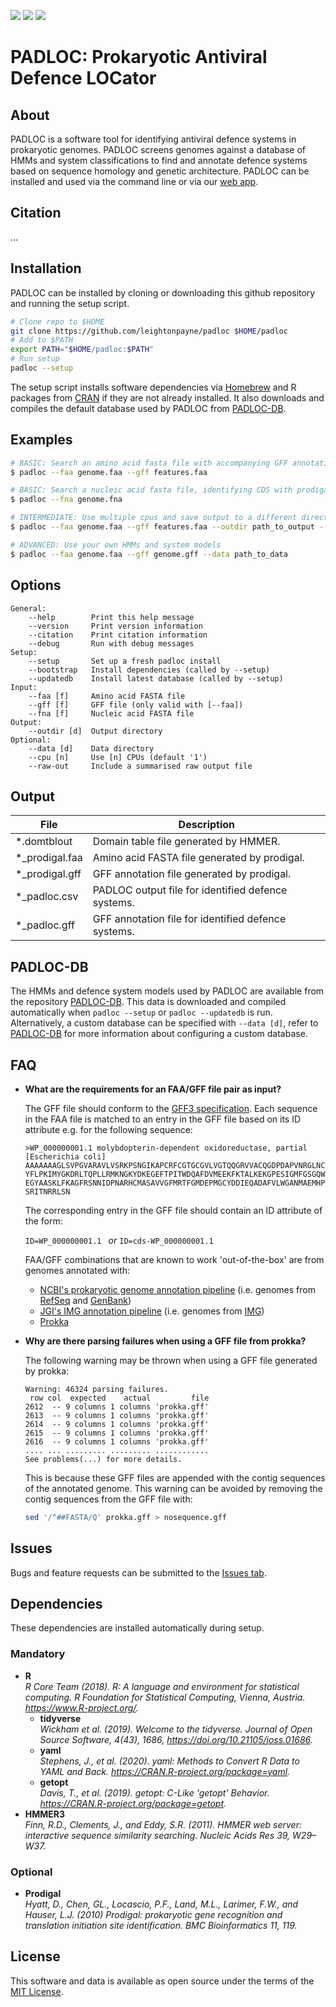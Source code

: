 <a href="https://github.com/leightonpayne/padloc/LICENSE" alt="License"><img src="https://img.shields.io/github/license/leightonpayne/padloc" /></a> <a href="https://github.com/leightonpayne/padloc/" alt="Last update"><img src="https://img.shields.io/github/last-commit/leightonpayne/padloc?label=last%20update" /></a> <a href="https://github.com/leightonpayne/padlocDB/releases" alt="Release"><img src="https://img.shields.io/github/v/release/leightonpayne/padlocDB" /></a> 

# PADLOC: Prokaryotic Antiviral Defence LOCator

## About

PADLOC is a software tool for identifying antiviral defence systems in prokaryotic genomes. PADLOC screens genomes against a database of HMMs and system classifications to find and annotate defence systems based on sequence homology and genetic architecture. PADLOC can be installed and used via the command line or via our [web app](https://padlocbio.com).

## Citation

...

## Installation

PADLOC can be installed by cloning or downloading this github repository and running the setup script.

```bash
# Clone repo to $HOME
git clone https://github.com/leightonpayne/padloc $HOME/padloc
# Add to $PATH
export PATH="$HOME/padloc:$PATH"
# Run setup
padloc --setup
```

The setup script installs software dependencies via [Homebrew](https://brew.sh/) and R packages from [CRAN](https://cran.r-project.org/) if they are not already installed. It also downloads and compiles the default database used by PADLOC from [PADLOC-DB](https://github.com/leightonpayne/padloc-db).

## Examples

```bash
# BASIC: Search an amino acid fasta file with accompanying GFF annotations
$ padloc --faa genome.faa --gff features.faa
```

```bash
# BASIC: Search a nucleic acid fasta file, identifying CDS with prodigal
$ padloc --fna genome.fna
```

```bash
# INTERMEDIATE: Use multiple cpus and save output to a different directory
$ padloc --faa genome.faa --gff features.faa --outdir path_to_output --cpu 4
```

```bash
# ADVANCED: Use your own HMMs and system models
$ padloc --faa genome.faa --gff genome.gff --data path_to_data
```

## Options

```
General:
    --help        Print this help message
    --version     Print version information
    --citation    Print citation information
    --debug       Run with debug messages
Setup:
    --setup       Set up a fresh padloc install
    --bootstrap   Install dependencies (called by --setup)
    --updatedb    Install latest database (called by --setup)
Input:
    --faa [f]     Amino acid FASTA file
    --gff [f]     GFF file (only valid with [--faa])
    --fna [f]     Nucleic acid FASTA file
Output:
    --outdir [d]  Output directory
Optional:
    --data [d]    Data directory
    --cpu [n]     Use [n] CPUs (default '1')
    --raw-out     Include a summarised raw output file
```

## Output

| File           | Description                                         |
| -------------- | --------------------------------------------------- |
| *.domtblout    | Domain table file generated by HMMER.               |
| *_prodigal.faa | Amino acid FASTA file generated by prodigal.        |
| *_prodigal.gff | GFF annotation file generated by prodigal.          |
| *_padloc.csv   | PADLOC output file for identified defence systems.  |
| *_padloc.gff   | GFF annotation file for identified defence systems. |

## PADLOC-DB

The HMMs and defence system models used by PADLOC are available from the repository [PADLOC-DB](https://github.com/leightonpayne/padloc-db). This data is downloaded and compiled automatically when `padloc --setup` or `padloc --updatedb` is run. Alternatively, a custom database can be specified with `--data [d]`, refer to [PADLOC-DB](https://github.com/leightonpayne/padloc-db) for more information about configuring a custom database.

## FAQ

- **What are the requirements for an FAA/GFF file pair as input?**

  The GFF file should conform to the [GFF3 specification](https://github.com/The-Sequence-Ontology/Specifications/blob/master/gff3.md). Each sequence in the FAA file is matched to an entry in the GFF file based on its ID attribute e.g. for the following sequence:

  ```
  >WP_000000001.1 molybdopterin-dependent oxidoreductase, partial [Escherichia coli]
  AAAAAAAGLSVPGVARAVLVSRKPSNGIKAPCRFCGTGCGVLVGTQQGRVVACQGDPDAPVNRGLNCIKG
  YFLPKIMYGKDRLTQPLLRMKNGKYDKEGEFTPITWDQAFDVMEEKFKTALKEKGPESIGMFGSGQWTIW
  EGYAASKLFKAGFRSNNIDPNARHCMASAVVGFMRTFGMDEPMGCYDDIEQADAFVLWGANMAEMHPILW
  SRITNRRLSN
  ```

  The corresponding entry in the GFF file should contain an ID attribute of the form:

  `ID=WP_000000001.1 ` *or* ``ID=cds-WP_000000001.1 ``

  FAA/GFF combinations that are known to work 'out-of-the-box' are from genomes annotated with:

  - [NCBI's prokaryotic genome annotation pipeline](https://doi.org/10.1093/nar/gkw569) (i.e. genomes from [RefSeq](https://www.ncbi.nlm.nih.gov/refseq/) and [GenBank](https://www.ncbi.nlm.nih.gov/genbank/)) 
  - [JGI's IMG annotation pipeline](https://img.jgi.doe.gov/docs/pipelineV5/) (i.e. genomes from [IMG](https://img.jgi.doe.gov/cgi-bin/mer/main.cgi?section=TreeFile&page=domain&domain=all))
  - [Prokka](https://github.com/tseemann/prokka)

- **Why are there parsing failures when using a GFF file from prokka?**

  The following warning may be thrown when using a GFF file generated by prokka:

  ```
  Warning: 46324 parsing failures.
   row col  expected    actual         file
  2612  -- 9 columns 1 columns 'prokka.gff'
  2613  -- 9 columns 1 columns 'prokka.gff'
  2614  -- 9 columns 1 columns 'prokka.gff'
  2615  -- 9 columns 1 columns 'prokka.gff'
  2616  -- 9 columns 1 columns 'prokka.gff'
  .... ... ......... ......... ............
  See problems(...) for more details.
  ```

  This is because these GFF files are appended with the contig sequences of the annotated genome. This warning can be avoided by removing the contig sequences from the GFF file with:

  ```bash
  sed '/^##FASTA/Q' prokka.gff > nosequence.gff
  ```

## Issues

Bugs and feature requests can be submitted to the [Issues tab](https://github.com/leightonpayne/padloc/issues).

## Dependencies

These dependencies are installed automatically during setup.

### Mandatory

- **R**  
  *R Core Team (2018). R: A language and environment for statistical computing. R Foundation for Statistical Computing, Vienna, Austria. https://www.R-project.org/.*
  - **tidyverse**  
    *Wickham et al. (2019). Welcome to the tidyverse. Journal of Open Source Software, 4(43), 1686, https://doi.org/10.21105/joss.01686.*
  - **yaml**  
    *Stephens, J., et al. (2020). yaml: Methods to Convert R Data to YAML and Back. https://CRAN.R-project.org/package=yaml.*
  - **getopt**  
    *Davis, T., et al. (2019). getopt: C-Like 'getopt' Behavior. https://CRAN.R-project.org/package=getopt.*
- **HMMER3**  
*Finn, R.D., Clements, J., and Eddy, S.R. (2011). HMMER web server: interactive sequence similarity searching. Nucleic Acids Res 39, W29–W37.*

### Optional

- **Prodigal**  
  *Hyatt, D., Chen, GL., Locascio, P.F., Land, M.L., Larimer, F.W., and Hauser, L.J. (2010) Prodigal: prokaryotic gene recognition and translation initiation site identification. BMC Bioinformatics 11, 119.*

## License

This software and data is available as open source under the terms of the [MIT License](http://opensource.org/licenses/MIT).